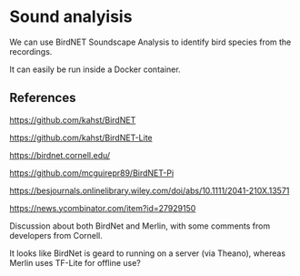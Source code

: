 # Sound analyisis


We can use BirdNET Soundscape Analysis to identify bird species from the recordings.

It can easily be run inside a Docker container.


## References

https://github.com/kahst/BirdNET

https://github.com/kahst/BirdNET-Lite

https://birdnet.cornell.edu/

https://github.com/mcguirepr89/BirdNET-Pi



https://besjournals.onlinelibrary.wiley.com/doi/abs/10.1111/2041-210X.13571


https://news.ycombinator.com/item?id=27929150

Discussion about both BirdNet and Merlin, with some comments from developers from Cornell.


It looks like BirdNet is geard to running on a server (via Theano), whereas Merlin uses  TF-Lite for offline use?


